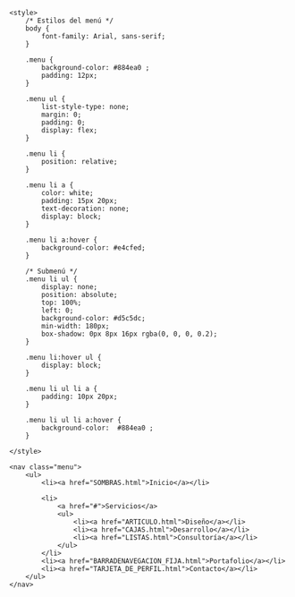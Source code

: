 
<html lang="es">
<head
     <meta charset=!UTF-8">
     <title>MENU DESPLEGABLES</title>

    <style>
        /* Estilos del menú */
        body {
            font-family: Arial, sans-serif;
        }

        .menu {
            background-color: #884ea0 ;
            padding: 12px;
        }

        .menu ul {
            list-style-type: none;
            margin: 0;
            padding: 0;
            display: flex;
        }

        .menu li {
            position: relative;
        }

        .menu li a {
            color: white;
            padding: 15px 20px;
            text-decoration: none;
            display: block;
        }

        .menu li a:hover {
            background-color: #e4cfed;
        }

        /* Submenú */
        .menu li ul {
            display: none;
            position: absolute;
            top: 100%;
            left: 0;
            background-color: #d5c5dc;
            min-width: 180px;
            box-shadow: 0px 8px 16px rgba(0, 0, 0, 0.2);
        }

        .menu li:hover ul {
            display: block;
        }

        .menu li ul li a {
            padding: 10px 20px;
        }

        .menu li ul li a:hover {
            background-color:  #884ea0 ;
        }

    </style>
</head>
<body>

    <nav class="menu">
        <ul>
            <li><a href="SOMBRAS.html">Inicio</a></li>
        
            <li>
                <a href="#">Servicios</a>
                <ul>
                    <li><a href="ARTICULO.html">Diseño</a></li>
                    <li><a href="CAJAS.html">Desarrollo</a></li>
                    <li><a href="LISTAS.html">Consultoría</a></li>
                </ul>
            </li>
            <li><a href="BARRADENAVEGACION_FIJA.html">Portafolio</a></li>
            <li><a href="TARJETA_DE_PERFIL.html">Contacto</a></li>
        </ul>
    </nav>

</body>
</html>

